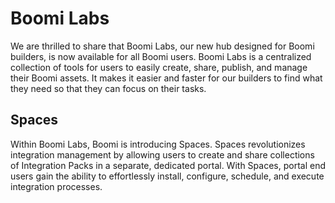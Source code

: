 # Boomi Labs 

<head>
  <meta name="guidename" content="Release Notes"/>
  <meta name="context" content="GUID-54a888c3-891b-452c-b00a-41a39d625e3b"/>
</head>


We are thrilled to share that Boomi Labs, our new hub designed for Boomi builders, is now available for all Boomi users. Boomi Labs is a centralized collection of tools for users to easily create, share, publish, and manage their Boomi assets. It makes it easier and faster for our builders to find what they need so that they can focus on their tasks.

## Spaces 

Within Boomi Labs, Boomi is introducing Spaces. Spaces revolutionizes integration management by allowing users to create and share collections of Integration Packs in a separate, dedicated portal. With Spaces, portal end users gain the ability to effortlessly install, configure, schedule, and execute integration processes.